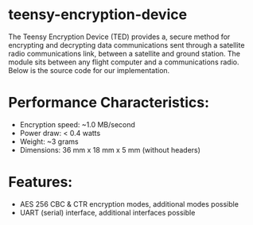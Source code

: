 # teensy-encryption-device
The Teensy Encryption Device (TED) provides a, secure method for encrypting and decrypting data communications sent through a satellite radio communications link, between a satellite and ground station. The module sits between any flight computer and a communications radio.  Below is the source code for our implementation. 

# Performance Characteristics:
* Encryption speed: ~1.0 MB/second 
* Power draw: < 0.4 watts
* Weight: ~3 grams
* Dimensions: 36 mm x 18 mm x 5 mm (without headers)
# Features:
* AES 256 CBC & CTR encryption modes, additional modes possible
* UART (serial) interface, additional interfaces possible
